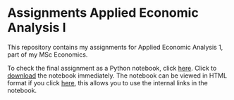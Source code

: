 # Assignments Applied Economic Analysis I
This repository contains my assignments for Applied Economic Analysis 1, part of my MSc Economics.

To check the final assignment as a Python notebook, click [here](https://github.com/twanvissers/Assignments-AEA-I/blob/master/AEA_Joost_Twan.ipynb). Click to [download](https://joostbouten.github.io/AEA_Joost_Twan.ipynb) the notebook immediately.
The notebook can be viewed in HTML format if you click [here](https://joostbouten.github.io/AEA_Joost_Twan.html), this allows you to use the internal links in the notebook.
